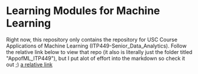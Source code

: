 # Learning Modules for Machine Learning
Right now, this repository only contains the repository for USC Course Applications of Machine Learning (ITP449-Senior_Data_Analytics). Follow the relative link below to view that repo (it also is literally just the folder titled "AppofML_ITP449"), but I put alot of effort into the markdown so check it out \;)
[a relative link](ReadME.md)
